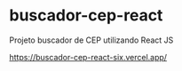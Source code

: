 # buscador-cep-react
Projeto buscador de CEP utilizando React JS

https://buscador-cep-react-six.vercel.app/
